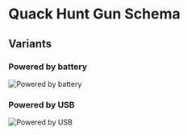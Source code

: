 # Quack Hunt Gun Schema

## Variants

### Powered by battery

<!---
```plantuml
@startuml Powered by battery

component controller <<ESP8266/ESP32>>
component button <<Trigger>>
component sensor <<RGB Sensor>>
component display <<LCD Display 16x2>>
component battery <<Li-Ion 18650 3.7V Battery>>
component switch <<Power Switch>>
component bms <<Battery Management System>>
component usb <<microUSB>>

controller <-down- button: GPIO
controller <-down-> sensor: I2C
controller <-down-> display: I2C

controller <-right- switch: Power
switch <-right- bms: Power
bms <-right-> battery: Power
bms <-down- usb: Power

@enduml
```
-->

![Powered by battery](https://www.plantuml.com/plantuml/dsvg/RP7RQeD048RlVOfv0TiceJP8a61IWj1IgMtlFGn6s4FO7R6-VQUwjbd8bSv-dyxCltjBfQ5U2iZrW0ORg4QeIY8qOn3KMbwqGaLGQqL62u46Thld8j-ke-YUdvjrabnfLK-a5IiVfcjRD1wqgAms3DzFAHHJuV6cinTHZYoy78vmTDKg-lPwkEachGipxhRQHeyFiBbx-e9qPdxReQFwpFgq8HHJwVzHMiRkMtWjLTcY_0N5Q0cbv_QsObTsjT6VHSeek8ucRFIWGXT33ASyUxl14nT53DdwS9ExA6R1DpZOCuLkgtY-jc2k_Yblj21-_JjFbl0yw8RcpPRZO8-gwQNu0G00)

### Powered by USB

<!-- 
```plantuml
@startuml Powered by USB

component controller <<ESP8266/ESP32>>
component button <<Trigger>>
component sensor <<RGB Sensor>>
component display <<LCD Display 16x2>>
component usb <<microUSB>>

controller <-down- button: GPIO
controller <-down-> sensor: I2C
controller <-down-> display: I2C

controller <-right- usb: Power

@enduml
```
-->

![Powered by USB](https://www.plantuml.com/plantuml/dsvg/RP11QeKm443tESLSG4ejI14HKOi8XKfj3w0c-8MOaIJYz_P_n2mCk0h3Uo4landRQRlE4XhSX1OS-Xt-svon0US5bL0M1bHMevH2Gv9yjSrd64LlT7w4QNhH-jLQLAJywMaSXVQW4ShWSV-tog4z1f_poIoosqduBaeetVGUFVqtLjEJCa-3HeeanAvn0STD1IuaXggfVsvuwc9YgCFYbhkOK_0D-jh31aT7V6wCiKmeJWjy0G00)
